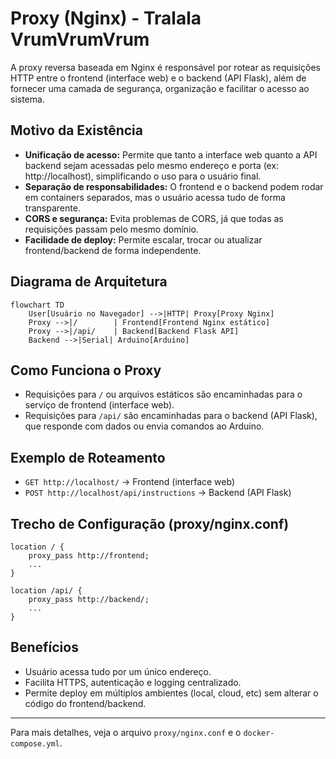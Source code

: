# Proxy (Nginx) - Tralala VrumVrumVrum

A proxy reversa baseada em Nginx é responsável por rotear as requisições HTTP entre o frontend (interface web) e o backend (API Flask), além de fornecer uma camada de segurança, organização e facilitar o acesso ao sistema.

## Motivo da Existência

- **Unificação de acesso:** Permite que tanto a interface web quanto a API backend sejam acessadas pelo mesmo endereço e porta (ex: http://localhost), simplificando o uso para o usuário final.
- **Separação de responsabilidades:** O frontend e o backend podem rodar em containers separados, mas o usuário acessa tudo de forma transparente.
- **CORS e segurança:** Evita problemas de CORS, já que todas as requisições passam pelo mesmo domínio.
- **Facilidade de deploy:** Permite escalar, trocar ou atualizar frontend/backend de forma independente.

## Diagrama de Arquitetura

```mermaid
flowchart TD
    User[Usuário no Navegador] -->|HTTP| Proxy[Proxy Nginx]
    Proxy -->|/        | Frontend[Frontend Nginx estático]
    Proxy -->|/api/    | Backend[Backend Flask API]
    Backend -->|Serial| Arduino[Arduino]
```

## Como Funciona o Proxy

- Requisições para `/` ou arquivos estáticos são encaminhadas para o serviço de frontend (interface web).
- Requisições para `/api/` são encaminhadas para o backend (API Flask), que responde com dados ou envia comandos ao Arduino.

## Exemplo de Roteamento

- `GET http://localhost/` → Frontend (interface web)
- `POST http://localhost/api/instructions` → Backend (API Flask)

## Trecho de Configuração (proxy/nginx.conf)

```nginx
location / {
    proxy_pass http://frontend;
    ...
}

location /api/ {
    proxy_pass http://backend/;
    ...
}
```

## Benefícios
- Usuário acessa tudo por um único endereço.
- Facilita HTTPS, autenticação e logging centralizado.
- Permite deploy em múltiplos ambientes (local, cloud, etc) sem alterar o código do frontend/backend.

---

Para mais detalhes, veja o arquivo `proxy/nginx.conf` e o `docker-compose.yml`.
